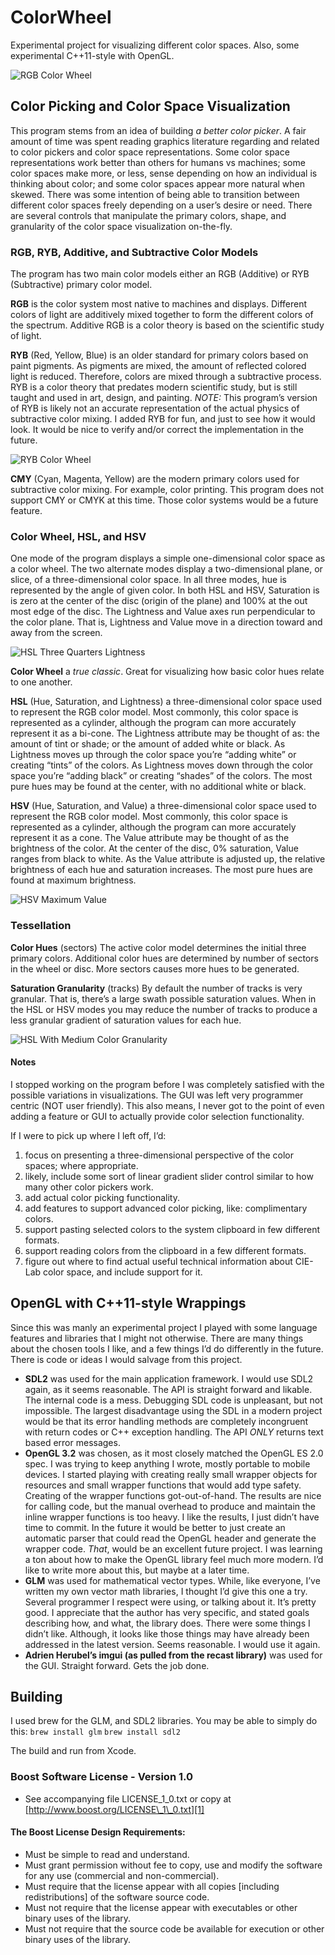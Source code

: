 # ColorWheel
Experimental project for visualizing different color spaces. Also, some experimental C++11-style with OpenGL.

![RGB Color Wheel](images/rgb_wheel.png)

## Color Picking and Color Space Visualization
This program stems from an idea of building _a better color picker_. A fair amount of time was spent reading graphics literature regarding and related to color pickers and color space representations. Some color space representations work better than others for humans vs machines; some color spaces make more, or less, sense depending on how an individual is thinking about color; and some color spaces appear more natural when skewed.
There was some intention of being able to transition between different color spaces freely depending on a user’s desire or need. There are several controls that manipulate the primary colors, shape, and granularity of the color space visualization on-the-fly.

### RGB, RYB, Additive, and Subtractive Color Models
The program has two main color models either an RGB (Additive) or RYB (Subtractive) primary color model.

**RGB** is the color system most native to machines and displays. Different colors of light are additively mixed together to form the different colors of the spectrum. Additive RGB is a color theory is based on the scientific study of light.

**RYB** (Red, Yellow, Blue) is an older standard for primary colors based on paint pigments. As pigments are mixed, the amount of reflected colored light is reduced. Therefore, colors are mixed through a subtractive process. RYB is a color theory that predates modern scientific study, but is still taught and used in art, design, and painting. _NOTE:_ This program’s version of RYB is likely not an accurate representation of the actual physics of subtractive color mixing. I added RYB for fun, and just to see how it would look. It would be nice to verify and/or correct the implementation in the future.

![RYB Color Wheel](images/ryb_wheel.png)

**CMY** (Cyan, Magenta, Yellow) are the modern primary colors used for subtractive color mixing. For example, color printing. This program does not support CMY or CMYK at this time. Those color systems would be a future feature.

### Color Wheel, HSL, and HSV
One mode of the program displays a simple one-dimensional color space as a color wheel. The two alternate modes display a two-dimensional plane, or slice, of a three-dimensional color space.
In all three modes, hue is represented by the angle of given color. In both HSL and HSV, Saturation is is zero at the center of the disc (origin of the plane) and 100% at the out most edge of the disc. The Lightness and Value axes run perpendicular to the color plane. That is, Lightness and Value move in a direction toward and away from the screen.

![HSL Three Quarters Lightness](images/mid_top_hsl_bi-cone.png)

**Color Wheel** a _true classic_. Great for visualizing how basic color hues relate to one another.

**HSL** (Hue, Saturation, and Lightness) a three-dimensional color space used to represent the RGB color model. Most commonly, this color space is represented as a cylinder, although the program can more accurately represent it as a bi-cone. The Lightness attribute may be thought of as: the amount of tint or shade; or the amount of added white or black. As Lightness moves up through the color space you’re “adding white” or creating “tints” of the colors. As Lightness moves down through the color space you’re “adding black” or creating “shades” of the colors. The most pure hues may be found at the center, with no additional white or black.

**HSV** (Hue, Saturation, and Value) a three-dimensional color space used to represent the RGB color model. Most commonly, this color space is represented as a cylinder, although the program can more accurately represent it as a cone. The Value attribute may be thought of as the brightness of the color. At the center of the disc, 0% saturation, Value ranges from black to white. As the Value attribute is adjusted up, the relative brightness of each hue and saturation increases. The most pure hues are found at maximum brightness.

![HSV Maximum Value](images/smooth_hsv.png)

### Tessellation
**Color Hues** (sectors) The active color model determines the initial three primary colors. Additional color hues are determined by number of sectors in the wheel or disc. More sectors causes more hues to be generated.

**Saturation Granularity** (tracks) By default the number of tracks is very granular. That is, there’s a large swath possible saturation values. When in the HSL or HSV modes you may reduce the number of tracks to produce a less granular gradient of saturation values for each hue.

![HSL With Medium Color Granularity](images/tessellated_hsl.png)

#### Notes
I stopped working on the program before I was completely satisfied with the possible variations in visualizations. The GUI was left very programmer centric (NOT user friendly). This also means, I never got to the point of even adding a feature or GUI to actually provide color selection functionality.

If I were to pick up where I left off, I’d:
1. focus on presenting a three-dimensional perspective of the color spaces; where appropriate.
2. likely, include some sort of linear gradient slider control similar to how many other color pickers work.
3. add actual color picking functionality.
4. add features to support advanced color picking, like: complimentary colors.
5. support pasting selected colors to the system clipboard in few different formats.
6. support reading colors from the clipboard in a few different formats.
7. figure out where to find actual useful technical information about CIE-Lab color space, and include support for it.

## OpenGL with C++11-style Wrappings
Since this was manly an experimental project I played with some language features and libraries that I might not otherwise. There are many things about the chosen tools I like, and a few things I’d do differently in the future. There is code or ideas I would salvage from this project.
- **SDL2** was used for the main application framework. I would use SDL2 again, as it seems reasonable. The API is straight forward and likable. The internal code is a mess. Debugging SDL code is unpleasant, but not impossible. The largest disadvantage using the SDL in a modern project would be that its error handling methods are completely incongruent with return codes or C++ exception handling. The API _ONLY_ returns text based error messages.
- **OpenGL 3.2** was chosen, as it most closely matched the OpenGL ES 2.0 spec. I was trying to keep anything I wrote, mostly portable to mobile devices. I started playing with creating really small wrapper objects for resources and small wrapper functions that would add type safety. Creating of the wrapper functions got-out-of-hand. The results are nice for calling code, but the manual overhead to produce and maintain the inline wrapper functions is too heavy. I like the results, I just didn’t have time to commit. In the future it would be better to just create an automatic parser that could read the OpenGL header and generate the wrapper code. _That_, would be an excellent future project. I was learning a ton about how to make the OpenGL library feel much more modern. I’d like to write more about this, but maybe at a later time.
- **GLM** was used for mathematical vector types. While, like everyone, I’ve written my own vector math libraries, I thought I’d give this one a try. Several programmer I respect were using, or talking about it. It’s pretty good. I appreciate that the author has very specific, and stated goals describing how, and what, the library does. There were some things I didn’t like. Although, it looks like those things may have already been addressed in the latest version. Seems reasonable. I would use it again.
- **Adrien Herubel’s imgui (as pulled from the recast library)** was used for the GUI. Straight forward. Gets the job done.

## Building
I used brew for the GLM, and SDL2 libraries. You may be able to simply do this:
`brew install glm`
`brew install sdl2`

The build and run from Xcode.

### Boost Software License - Version 1.0
- See accompanying file LICENSE\_1\_0.txt or copy at [http://www.boost.org/LICENSE\_1\_0.txt][1]

#### The Boost License Design Requirements:
- Must be simple to read and understand.
- Must grant permission without fee to copy, use and modify the software for any use (commercial and non-commercial).
- Must require that the license appear with all copies [including redistributions] of the software source code.
- Must not require that the license appear with executables or other binary uses of the library.
- Must not require that the source code be available for execution or other binary uses of the library.

[1]:	http://www.boost.org/LICENSE_1_0.txt
